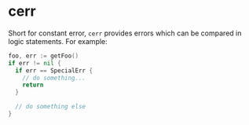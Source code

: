 # cerr
Short for constant error, `cerr` provides errors which can be compared in logic statements. For example:

```go
foo, err := getFoo()
if err != nil {
  if err == SpecialErr {
    // do something...
    return
  }

  // do something else
}
```
